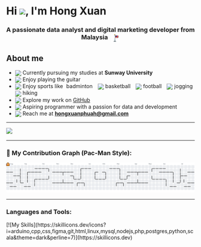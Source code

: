 <h1 align="centre">Hi <img src="https://emojis.slackmojis.com/emojis/images/1643514812/8268/blob-hype.gif?1643514812" width="40" />, I'm Hong Xuan</h1>

<h3 align="center">
  A passionate data analyst and digital marketing developer from Malaysia
  <img src="https://raw.githubusercontent.com/GaryPhuah/GaryPhuah/main/MalaysiaPixelFlag.png"
       alt="Malaysia Flag"
       height="24"
       style="image-rendering: pixelated; vertical-align: -8px; margin-left: 4px;" />
</h3>

## About me
- <img src="https://emojis.slackmojis.com/emojis/images/1646202024/54804/university.png?1646202024" width="20" align="absmiddle" /> Currently pursuing my studies at **Sunway University**
- <img src="https://emojis.slackmojis.com/emojis/images/1643516132/21562/guitar.gif?1643516132" width="20" align="absmiddle" /> Enjoy playing the guitar
- <img src="https://emojis.slackmojis.com/emojis/images/1647276207/56108/badminton.gif?1647276207" width="20" align="absmiddle" /> Enjoy sports like 
  <span style="margin-left: 5px; margin-right: 10px;">badminton</span>
  <span style="margin-right: 10px;">
    <img src="https://emojis.slackmojis.com/emojis/images/1643515849/18647/basketball.gif?1643515849" width="20" align="absmiddle" /> basketball
  </span>
  <span style="margin-right: 10px;">
    <img src="https://emojis.slackmojis.com/emojis/images/1643516309/23432/football.gif?1643516309" width="20" align="absmiddle" /> football
  </span>
  <span style="margin-right: 10px;">
    <img src="https://emojis.slackmojis.com/emojis/images/1623199832/44022/running.gif?1623199832" width="20" align="absmiddle" /> jogging
  </span>
  <span>
    <img src="https://emojis.slackmojis.com/emojis/images/1643516331/23682/hiking.gif?1643516331" width="20" align="absmiddle" /> hiking
  </span>
- <img src="https://emojis.slackmojis.com/emojis/images/1643515359/13772/cat_computer.gif?1643515359" width="20" align="absmiddle" /> Explore my work on [GitHub](https://github.com/GaryPhuah)
- <img src="https://emojis.slackmojis.com/emojis/images/1643514532/5264/coding.gif?1643514532" width="20" align="absmiddle" /> Aspiring programmer with a passion for data and development
- <img src="https://emojis.slackmojis.com/emojis/images/1645051490/53192/mail.gif?1645051490" width="20" align="absmiddle"/> Reach me at **hongxuanphuah@gmail.com**

---

[![](https://pixel-profile.vercel.app/api/github-stats?username=GaryPhuah&theme=road_trip&pixelate_avatar=false)](https://github.com/GaryPhuah)

---
<h3 align="left">👾 My Contribution Graph (Pac-Man Style):</h3>

<picture>
  <source media="(prefers-color-scheme: dark)" srcset="https://raw.githubusercontent.com/GaryPhuah/GaryPhuah/output/pacman-contribution-graph-dark.svg">
  <source media="(prefers-color-scheme: light)" srcset="https://raw.githubusercontent.com/GaryPhuah/GaryPhuah/output/pacman-contribution-graph.svg">
  <img alt="Pac-Man contribution graph" src="https://raw.githubusercontent.com/GaryPhuah/GaryPhuah/output/pacman-contribution-graph.svg">
</picture>

---
<h3 align="left">Languages and Tools:</h3>
[![My Skills](https://skillicons.dev/icons?i=arduino,cpp,css,figma,git,html,linux,mysql,nodejs,php,postgres,python,scala&theme=dark&perline=7)](https://skillicons.dev)
